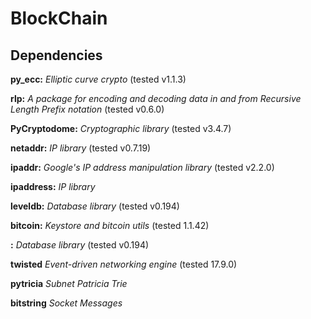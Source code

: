 # BlockChain

## Dependencies

**py_ecc:** *Elliptic curve crypto* (tested v1.1.3)

**rlp:** *A package for encoding and decoding data in and from Recursive Length Prefix notation* (tested v0.6.0)

**PyCryptodome:** *Cryptographic library* (tested v3.4.7)

**netaddr:** *IP library* (tested v0.7.19)

**ipaddr:** *Google's IP address manipulation library* (tested v2.2.0)

**ipaddress:** *IP library*

**leveldb:** *Database library* (tested v0.194)

**bitcoin:** *Keystore and bitcoin utils* (tested 1.1.42)

**:** *Database library* (tested v0.194)

**twisted** *Event-driven networking engine* (tested 17.9.0)

**pytricia** *Subnet Patricia Trie*

**bitstring** *Socket Messages*
